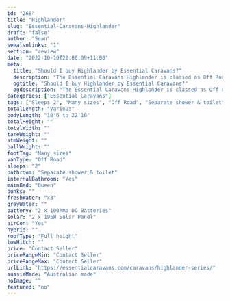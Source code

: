 ```yaml
---
id: "268"
title: "Highlander"
slug: "Essential-Caravans-Highlander"
draft: "false"
author: "Sean"
seealsolinks: "1"
section: "review"
date: "2022-10-10T22:00:09+11:00"
meta:
  title: "Should I buy Highlander by Essential Caravans?"
  description: "The Essential Caravans Highlander is classed as Off Road, and sleeps 2 people. It is Australian made and comes in at Many sizes. It generally has Separate shower & toilet."
  ogtitle: "Should I buy Highlander by Essential Caravans?"
  ogdescription: "The Essential Caravans Highlander is classed as Off Road, and sleeps 2 people. It is Australian made and comes in at Many sizes. It generally has Separate shower & toilet."
categories: ["Essential Caravans"]
tags: ["Sleeps 2", "Many sizes", "Off Road", "Separate shower & toilet", "Full height", "Price Unknown", "Australian made"]
totalLength: "Various"
bodyLength: "18'6 to 22'10"
totalHeight: ""
totalWidth: ""
tareWeight: ""
atmWeight: ""
ballWeight: ""
footTag: "Many sizes"
vanType: "Off Road"
sleeps: "2"
bathroom: "Separate shower & toilet"
internalBathroom: "Yes"
mainBed: "Queen"
bunks: ""
freshWater: "x3"
greyWater: ""
battery: "2 x 100Amp DC Batteries"
solar: "2 x 195W Solar Panel"
airCon: "Yes"
hybrid: ""
roofType: "Full height"
towHitch: ""
price: "Contact Seller"
priceRangeMin: "Contact Seller"
priceRangeMax: "Contact Seller"
urlLink: "https://essentialcaravans.com/caravans/highlander-series/"
aussieMade: "Australian made"
noImage: ""
featured: "no"
---
```

